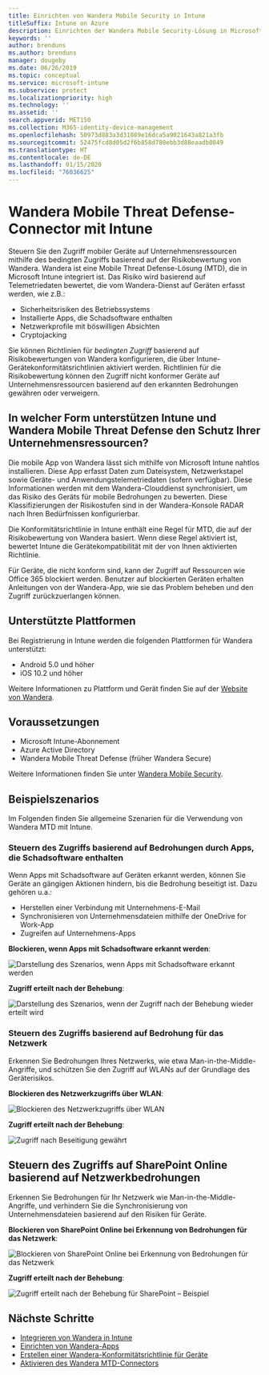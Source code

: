 ```yaml
---
title: Einrichten von Wandera Mobile Security in Intune
titleSuffix: Intune on Azure
description: Einrichten der Wandera Mobile Security-Lösung in Microsoft Intune, um den Zugriff mobiler Geräte auf Ihre Unternehmensressourcen zu steuern.
keywords: ''
author: brenduns
ms.author: brenduns
manager: dougeby
ms.date: 06/26/2019
ms.topic: conceptual
ms.service: microsoft-intune
ms.subservice: protect
ms.localizationpriority: high
ms.technology: ''
ms.assetid: ''
search.appverid: MET150
ms.collection: M365-identity-device-management
ms.openlocfilehash: 50973d883a3d31089e16dca5a9021643a821a3fb
ms.sourcegitcommit: 52475fcd8d05d2f6b858d780ebb3d88eaadb0849
ms.translationtype: HT
ms.contentlocale: de-DE
ms.lasthandoff: 01/15/2020
ms.locfileid: "76036625"
---
```

# <a name="wandera-mobile-threat-defense-connector-with-intune"></a>Wandera Mobile Threat Defense-Connector mit Intune  

Steuern Sie den Zugriff mobiler Geräte auf Unternehmensressourcen mithilfe des bedingten Zugriffs basierend auf der Risikobewertung von Wandera. Wandera ist eine Mobile Threat Defense-Lösung (MTD), die in Microsoft Intune integriert ist.  Das Risiko wird basierend auf Telemetriedaten bewertet, die vom Wandera-Dienst auf Geräten erfasst werden, wie z.B.:
- Sicherheitsrisiken des Betriebssystems
- Installierte Apps, die Schadsoftware enthalten
- Netzwerkprofile mit böswilligen Absichten
- Cryptojacking

Sie können Richtlinien für *bedingten Zugriff* basierend auf Risikobewertungen von Wandera konfigurieren, die über Intune-Gerätekonformitätsrichtlinien aktiviert werden. Richtlinien für die Risikobewertung können den Zugriff nicht konformer Geräte auf Unternehmensressourcen basierend auf den erkannten Bedrohungen gewähren oder verweigern.  


## <a name="how-do-intune-and-wandera-mobile-threat-defense-help-protect-your-company-resources"></a>In welcher Form unterstützen Intune und Wandera Mobile Threat Defense den Schutz Ihrer Unternehmensressourcen?  

Die mobile App von Wandera lässt sich mithilfe von Microsoft Intune nahtlos installieren. Diese App erfasst Daten zum Dateisystem, Netzwerkstapel sowie Geräte- und Anwendungstelemetriedaten (sofern verfügbar). Diese Informationen werden mit dem Wandera-Clouddienst synchronisiert, um das Risiko des Geräts für mobile Bedrohungen zu bewerten. Diese Klassifizierungen der Risikostufen sind in der Wandera-Konsole RADAR nach Ihren Bedürfnissen konfigurierbar.

Die Konformitätsrichtlinie in Intune enthält eine Regel für MTD, die auf der Risikobewertung von Wandera basiert. Wenn diese Regel aktiviert ist, bewertet Intune die Gerätekompatibilität mit der von Ihnen aktivierten Richtlinie.

Für Geräte, die nicht konform sind, kann der Zugriff auf Ressourcen wie Office 365 blockiert werden. Benutzer auf blockierten Geräten erhalten Anleitungen von der Wandera-App, wie sie das Problem beheben und den Zugriff zurückzuerlangen können.

## <a name="supported-platforms"></a>Unterstützte Plattformen  

Bei Registrierung in Intune werden die folgenden Plattformen für Wandera unterstützt:

- Android 5.0 und höher  
- iOS 10.2 und höher  

Weitere Informationen zu Plattform und Gerät finden Sie auf der [Website von Wandera](https://www.wandera.com/classic-help-center/).

## <a name="prerequisites"></a>Voraussetzungen  

- Microsoft Intune-Abonnement  
- Azure Active Directory  
- Wandera Mobile Threat Defense (früher Wandera Secure)  

Weitere Informationen finden Sie unter [Wandera Mobile Security](https://www.wandera.com/mobile-security/).
 
## <a name="sample-scenarios"></a>Beispielszenarios

Im Folgenden finden Sie allgemeine Szenarien für die Verwendung von Wandera MTD mit Intune.

### <a name="control-access-based-on-threats-from-malicious-apps"></a>Steuern des Zugriffs basierend auf Bedrohungen durch Apps, die Schadsoftware enthalten  

Wenn Apps mit Schadsoftware auf Geräten erkannt werden, können Sie Geräte an gängigen Aktionen hindern, bis die Bedrohung beseitigt ist. Dazu gehören u.a.:  
- Herstellen einer Verbindung mit Unternehmens-E-Mail  
- Synchronisieren von Unternehmensdateien mithilfe der OneDrive for Work-App  
- Zugreifen auf Unternehmens-Apps  

**Blockieren, wenn Apps mit Schadsoftware erkannt werden**:

![Darstellung des Szenarios, wenn Apps mit Schadsoftware erkannt werden](./media/wandera-mtd-connector/wandera-malicious-apps-blocked.png)  

**Zugriff erteilt nach der Behebung**: 

![Darstellung des Szenarios, wenn der Zugriff nach der Behebung wieder erteilt wird](./media/wandera-mtd-connector/wandera-malicious-apps-unblocked.png)


### <a name="control-access-based-on-threat-to-network"></a>Steuern des Zugriffs basierend auf Bedrohung für das Netzwerk  

Erkennen Sie Bedrohungen Ihres Netzwerks, wie etwa Man-in-the-Middle-Angriffe, und schützen Sie den Zugriff auf WLANs auf der Grundlage des Geräterisikos.  

**Blockieren des Netzwerkzugriffs über WLAN**:  

![Blockieren des Netzwerkzugriffs über WLAN](./media/wandera-mtd-connector/wandera-network-wifi-blocked.png)

**Zugriff erteilt nach der Behebung**:  

![Zugriff nach Beseitigung gewährt](./media/wandera-mtd-connector/wandera-network-wifi-unblocked.png)  

## <a name="control-access-to-sharepoint-online-based-on-threat-to-network"></a>Steuern des Zugriffs auf SharePoint Online basierend auf Netzwerkbedrohungen

Erkennen Sie Bedrohungen für Ihr Netzwerk wie Man-in-the-Middle-Angriffe, und verhindern Sie die Synchronisierung von Unternehmensdateien basierend auf den Risiken für Geräte.

**Blockieren von SharePoint Online bei Erkennung von Bedrohungen für das Netzwerk**:  

![Blockieren von SharePoint Online bei Erkennung von Bedrohungen für das Netzwerk](./media/wandera-mtd-connector/wandera-network-spo-blocked.png)  


**Zugriff erteilt nach der Behebung**:  

![Zugriff erteilt nach der Behebung für SharePoint – Beispiel](./media/wandera-mtd-connector/wandera-network-spo-unblocked.png)  

## <a name="next-steps"></a>Nächste Schritte

- [Integrieren von Wandera in Intune](wandera-mtd-connector-integration.md)
- [Einrichten von Wandera-Apps](mtd-apps-ios-app-configuration-policy-add-assign.md)
- [Erstellen einer Wandera-Konformitätsrichtlinie für Geräte](mtd-device-compliance-policy-create.md)
- [Aktivieren des Wandera MTD-Connectors](mtd-connector-enable.md)
